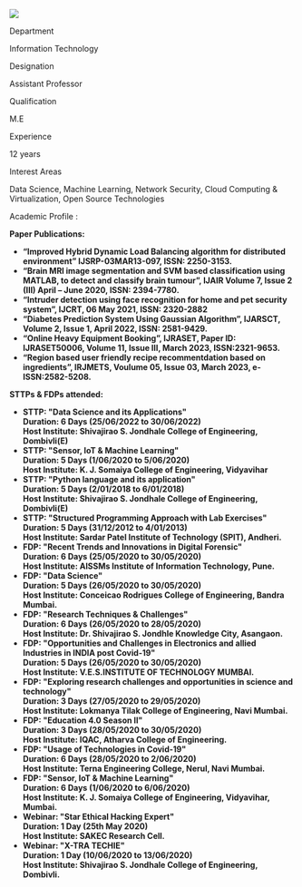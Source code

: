 [![](/sites/default/files/styles/faculty_images/public/2023-08/Urjashree.png?itok=oJUGFvxb)](/sites/default/files/2023-08/Urjashree.png)

Department

Information Technology

Designation

Assistant Professor

Qualification

M.E

Experience

12 years

Interest Areas

Data Science, Machine Learning, Network Security, Cloud Computing & Virtualization, Open Source Technologies

Academic Profile :

**Paper Publications:**

* **“Improved Hybrid Dynamic Load Balancing algorithm for distributed environment” IJSRP-03MAR13-097, ISSN: 2250-3153.**
* **“Brain MRI image segmentation and SVM based classification using MATLAB, to detect and classify brain tumour”, IJAIR Volume 7, Issue 2 (III) April – June 2020, ISSN: 2394-7780.**
* **“Intruder detection using face recognition for home and pet security system”, IJCRT, 06 May 2021, ISSN: 2320-2882**
* **“Diabetes Prediction System Using Gaussian Algorithm”, IJARSCT, Volume 2, Issue 1, April 2022, ISSN: 2581-9429.**
* **“Online Heavy Equipment Booking”, IJRASET, Paper ID: IJRASET50006, Volume 11, Issue III, March 2023, ISSN:2321-9653.**
* **“Region based user friendly recipe recommentdation based on ingredients”, IRJMETS, Voulume 05, Issue 03, March 2023, e-ISSN:2582-5208.**

**STTPs & FDPs attended:**

* **STTP: "Data Science and its Applications"  
  Duration: 6 Days (25/06/2022 to 30/06/2022)  
  Host Institute: Shivajirao S. Jondhale College of Engineering, Dombivli(E)**
* **STTP: "Sensor, IoT & Machine Learning"  
  Duration: 5 Days (1/06/2020 to 5/06/2020)  
  Host Institute: K. J. Somaiya College of Engineering, Vidyavihar**
* **STTP: "Python language and its application"  
  Duration: 5 Days (2/01/2018 to 6/01/2018)  
  Host Institute: Shivajirao S. Jondhale College of Engineering, Dombivli(E)**
* **STTP: "Structured Programming Approach with Lab Exercises"  
  Duration: 5 Days (31/12/2012 to 4/01/2013)  
  Host Institute: Sardar Patel Institute of Technology (SPIT), Andheri.**
* **FDP: "Recent Trends and Innovations in Digital Forensic"  
  Duration: 6 Days (25/05/2020 to 30/05/2020)  
  Host Institute: AISSMs Institute of Information Technology, Pune.**
* **FDP: "Data Science"  
  Duration: 5 Days (26/05/2020 to 30/05/2020)  
  Host Institute: Conceicao Rodrigues College of Engineering, Bandra Mumbai.**
* **FDP: "Research Techniques & Challenges"  
  Duration: 6 Days (26/05/2020 to 28/05/2020)  
  Host Institute: Dr. Shivajirao S. Jondhle Knowledge City, Asangaon.**
* **FDP: "Opportunities and Challenges in Electronics and allied Industries in INDIA post Covid-19"  
  Duration: 5 Days (26/05/2020 to 30/05/2020)  
  Host Institute: V.E.S.INSTITUTE OF TECHNOLOGY MUMBAI.**
* **FDP: "Exploring research challenges and opportunities in science and technology"  
  Duration: 3 Days (27/05/2020 to 29/05/2020)  
  Host Institute: Lokmanya Tilak College of Engineering, Navi Mumbai.**
* **FDP: "Education 4.0 Season II"  
  Duration: 3 Days (28/05/2020 to 30/05/2020)  
  Host Institute: IQAC, Atharva College of Engineering.**
* **FDP: "Usage of Technologies in Covid-19"  
  Duration: 6 Days (28/05/2020 to 2/06/2020)  
  Host Institute: Terna Engineering College, Nerul, Navi Mumbai.**
* **FDP: "Sensor, IoT & Machine Learning"  
  Duration: 6 Days (1/06/2020 to 6/06/2020)  
  Host Institute: K. J. Somaiya College of Engineering, Vidyavihar, Mumbai.**
* **Webinar: "Star Ethical Hacking Expert"  
  Duration: 1 Day (25th May 2020)  
  Host Institute: SAKEC Research Cell.**
* **Webinar: "X-TRA TECHIE"  
  Duration: 1 Day (10/06/2020 to 13/06/2020)  
  Host Institute: Shivajirao S. Jondhale College of Engineering, Dombivli.**